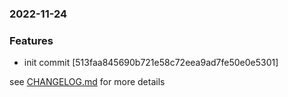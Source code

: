 ### 2022-11-24

### Features
+ init commit [513faa845690b721e58c72eea9ad7fe50e0e5301]

see <a href='https://github.com/mrjackwills/mealpedant_backup_server/blob/main/CHANGELOG.md'>CHANGELOG.md</a> for more details
